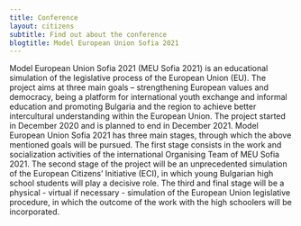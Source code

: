 ```yaml
---
title: Conference
layout: citizens
subtitle: Find out about the conference
blogtitle: Model European Union Sofia 2021
---
```

Model European Union Sofia 2021 (MEU Sofia 2021) is an educational simulation of the legislative process of the European Union (EU). The project aims at three main goals – strengthening European values and democracy, being a platform for international youth exchange and informal education and promoting Bulgaria and the region to achieve better intercultural understanding within the European Union. The project started in December 2020 and is planned to end in December 2021. Model European Union Sofia 2021 has three main stages, through which the above mentioned goals will be pursued. The first stage consists in the work and socialization activities of the international Organising Team of MEU Sofia 2021. The second stage of the project will be an unprecedented simulation of the European Citizens’ Initiative (ECI), in which young Bulgarian high school students will play a decisive role. The third and final stage will be a physical - virtual if necessary - simulation of the European Union legislative procedure, in which the outcome of the work with the high schoolers will be incorporated.
